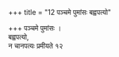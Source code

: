 +++
title = "12 पञ्चमे पुमांसः बह्वपत्यो"

+++
पञ्चमे पुमांसः ।  
बह्वपत्यो,  
न चानपत्यः प्रमीयते १२